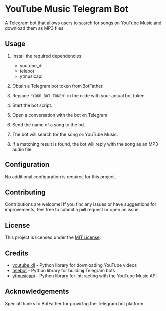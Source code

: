 # YouTube Music Telegram Bot

A Telegram bot that allows users to search for songs on YouTube Music and download them as MP3 files.

## Usage

1. Install the required dependencies:
   - youtube_dl
   - telebot
   - ytmusicapi

2. Obtain a Telegram bot token from BotFather.

3. Replace `'YOUR_BOT_TOKEN'` in the code with your actual bot token.

4. Start the bot script.

5. Open a conversation with the bot on Telegram.

6. Send the name of a song to the bot.

7. The bot will search for the song on YouTube Music.

8. If a matching result is found, the bot will reply with the song as an MP3 audio file.

## Configuration

No additional configuration is required for this project.

## Contributing

Contributions are welcome! If you find any issues or have suggestions for improvements, feel free to submit a pull request or open an issue.

## License

This project is licensed under the [MIT License](https://opensource.org/licenses/MIT).

## Credits

- [youtube_dl](https://github.com/ytdl-org/youtube-dl) - Python library for downloading YouTube videos
- [telebot](https://github.com/eternnoir/pyTelegramBotAPI) - Python library for building Telegram bots
- [ytmusicapi](https://github.com/sigma67/ytmusicapi) - Python library for interacting with the YouTube Music API

## Acknowledgements

Special thanks to BotFather for providing the Telegram bot platform.
